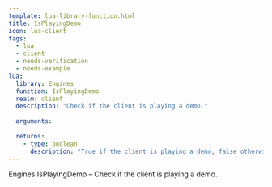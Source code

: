 ```yaml
---
template: lua-library-function.html
title: IsPlayingDemo
icon: lua-client
tags:
  - lua
  - client
  - needs-verification
  - needs-example
lua:
  library: Engines
  function: IsPlayingDemo
  realm: client
  description: "Check if the client is playing a demo."
  
  arguments:
  
  returns:
    - type: boolean
      description: "True if the client is playing a demo, false otherwise."
---
```


<div class="lua__search__keywords">
Engines.IsPlayingDemo &#x2013; Check if the client is playing a demo.
</div>
